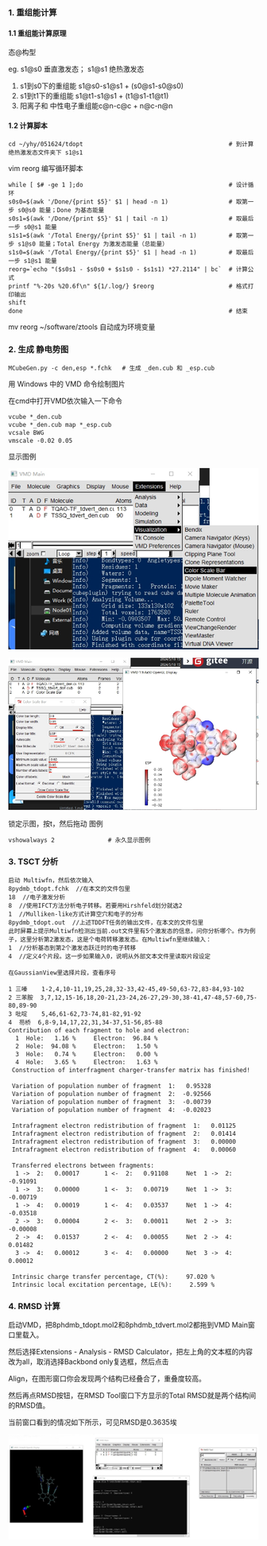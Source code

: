 ### 1. 重组能计算

#### 1.1 重组能计算原理

态@构型

eg. s1@s0 垂直激发态； s1@s1 绝热激发态

1. s1到s0下的重组能 s1@s0-s1@s1 + (s0@s1-s0@s0)
2. s1到t1下的重组能 s1@t1-s1@s1  + (t1@s1-t1@t1) 
3. 阳离子和 中性电子重组能c@n-c@c + n@c-n@n

#### 1.2 计算脚本


```
cd ~/yhy/051624/tdopt                                         # 到计算绝热激发态文件夹下 s1@s1
``` 
vim reorg  编写循环脚本
```                                     
while [ $# -ge 1 ];do                                         # 设计循环
s0s0=$(awk '/Done/{print $5}' $1 | head -n 1)                 # 取第一步 s0@s0 能量；Done 为基态能量                       
s0s1=$(awk '/Done/{print $5}' $1 | tail -n 1)                 # 取最后一步 s0@s1 能量
s1s1=$(awk '/Total Energy/{print $5}' $1 | tail -n 1)         # 取第一步 s1@s0 能量；Total Energy 为激发态能量（总能量）
s1s0=$(awk '/Total Energy/{print $5}' $1 | head -n 1)         # 取最后一步 s1@s1 能量
reorg=`echo "($s0s1 - $s0s0 + $s1s0 - $s1s1) *27.2114" | bc`  # 计算公式
printf "%-20s %20.6f\n" ${1/.log/} $reorg                     # 格式打印输出
shift
done                                                          # 结束
```
mv reorg ~/software/ztools  自动成为环境变量

### 2. 生成 静电势图


```
MCubeGen.py -c den,esp *.fchk   # 生成 _den.cub 和 _esp.cub
```
用 Windows 中的 VMD 命令绘制图片

在cmd中打开VMD依次输入一下命令

```
vcube *_den.cub
vcube *_den.cub map *_esp.cub
vcsale BWG
vmscale -0.02 0.05
```
显示图例

![输入图片说明](img/%E5%BE%AE%E4%BF%A1%E6%88%AA20240521151137.png)

![输入图片说明](img/%E5%BE%AE%E4%BF%A120240521151544.png)

锁定示图，按t，然后拖动 图例
```
vshowalways 2               # 永久显示图例
```
### 3. TSCT 分析


```
启动 Multiwfn，然后依次输入
8pydmb_tdopt.fchk  //在本文的文件包里
18  //电子激发分析
8  //使用IFCT方法分析电子转移。若要用Hirshfeld划分就选2
1  //Mulliken-like方式计算空穴和电子的分布
8pydmb_tdopt.out  //上述TDDFT任务的输出文件，在本文的文件包里
此时屏幕上提示Multiwfn检测出当前.out文件里有5个激发态的信息，问你分析哪个。作为例子，这里分析第2激发态，这是个电荷转移激发态。在Multiwfn里继续输入：
1  //分析基态到第2个激发态跃迁时的电子转移
4  //定义4个片段。这一步如果输入0，说明从外部文本文件里读取片段设定

在GaussianView里选择片段，查看序号

1 三嗪    1-2,4,10-11,19,25,28,32-33,42-45,49-50,63-72,83-84,93-102
2 三苯胺  3,7,12,15-16,18,20-21,23-24,26-27,29-30,38-41,47-48,57-60,75-80,89-90
3 吡啶    5,46,61-62,73-74,81-82,91-92
4  芴桥  6,8-9,14,17,22,31,34-37,51-56,85-88
Contribution of each fragment to hole and electron:
  1  Hole:   1.16 %     Electron:  96.84 %
  2  Hole:  94.08 %     Electron:   1.50 %
  3  Hole:   0.74 %     Electron:   0.00 %
  4  Hole:   3.65 %     Electron:   1.63 %
 Construction of interfragment charger-transfer matrix has finished!

 Variation of population number of fragment  1:   0.95328
 Variation of population number of fragment  2:  -0.92566
 Variation of population number of fragment  3:  -0.00739
 Variation of population number of fragment  4:  -0.02023

 Intrafragment electron redistribution of fragment  1:   0.01125
 Intrafragment electron redistribution of fragment  2:   0.01414
 Intrafragment electron redistribution of fragment  3:   0.00000
 Intrafragment electron redistribution of fragment  4:   0.00060

 Transferred electrons between fragments:
  1 ->  2:   0.00017       1 <-  2:   0.91108     Net  1 ->  2:  -0.91091
  1 ->  3:   0.00000       1 <-  3:   0.00719     Net  1 ->  3:  -0.00719
  1 ->  4:   0.00019       1 <-  4:   0.03537     Net  1 ->  4:  -0.03518
  2 ->  3:   0.00004       2 <-  3:   0.00011     Net  2 ->  3:  -0.00008
  2 ->  4:   0.01537       2 <-  4:   0.00055     Net  2 ->  4:   0.01482
  3 ->  4:   0.00012       3 <-  4:   0.00000     Net  3 ->  4:   0.00012

 Intrinsic charge transfer percentage, CT(%):     97.020 %
 Intrinsic local excitation percentage, LE(%):     2.599 %

```

### 4. RMSD 计算

启动VMD，把8phdmb_tdopt.mol2和8phdmb_tdvert.mol2都拖到VMD Main窗口里载入。

然后选择Extensions - Analysis - RMSD Calculator，把左上角的文本框的内容改为all，取消选择Backbond only复选框，然后点击

Align，在图形窗口你会发现两个结构已经叠合了，重叠度较高。

然后再点RMSD按钮，在RMSD Tool窗口下方显示的Total RMSD就是两个结构间的RMSD值。

当前窗口看到的情况如下所示，可见RMSD是0.3635埃

![输入图片说明](img/RMSD.png)



































